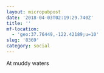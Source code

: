 ```yaml
---
layout: micropubpost
date: '2018-04-03T02:19:29.740Z'
title: ''
mf-location:
  - 'geo:37.76449,-122.42189;u=10'
slug: '8369'
category: social
---
```

At muddy waters
